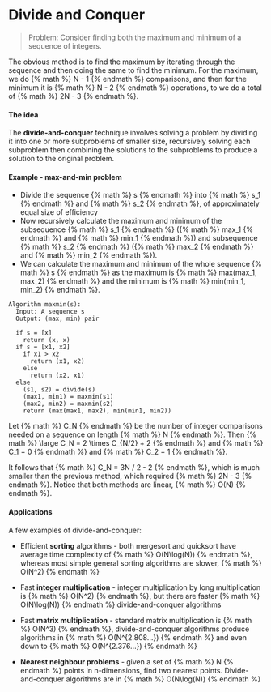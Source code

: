 # Divide and Conquer

> Problem: Consider finding both the maximum and minimum of a sequence of integers.

The obvious method is to find the maximum by iterating through the sequence and then doing the same to find the minimum. For the maximum, we do {% math %} N - 1 {% endmath %} comparisons, and then for the minimum it is {% math %} N - 2 {% endmath %} operations, to we do a total of {% math %} 2N - 3 {% endmath %}.

#### The idea
The **divide-and-conquer** technique involves solving a problem by dividing it into one or more subproblems of smaller size, recursively solving each subproblem then combining the solutions to the subproblems to produce a solution to the original problem.

#### Example - max-and-min problem
- Divide the sequence {% math %} s {% endmath %} into {% math %} s_1 {% endmath %} and {% math %} s_2 {% endmath %}, of approximately equal size of efficiency
- Now recursively calculate the maximum and minimum of the subsequence {% math %} s_1 {% endmath %} ({% math %} max_1 {% endmath %} and {% math %} min_1 {% endmath %}) and subsequence {% math %} s_2 {% endmath %} ({% math %} max_2 {% endmath %} and {% math %} min_2 {% endmath %}).
- We can calculate the maximum and minimum of the whole sequence {% math %} s {% endmath %} as the maximum is {% math %} max(max_1, max_2) {% endmath %} and the minimum is {% math %} min(min_1, min_2) {% endmath %}.

```
Algorithm maxmin(s):
  Input: A sequence s
  Output: (max, min) pair

  if s = [x]
    return (x, x)
  if s = [x1, x2]
    if x1 > x2
      return (x1, x2)
    else
      return (x2, x1)
  else
    (s1, s2) = divide(s)
    (max1, min1) = maxmin(s1)
    (max2, min2) = maxmin(s2)
    return (max(max1, max2), min(min1, min2))
```

Let {% math %} C_N {% endmath %} be the number of integer comparisons needed on a sequence on length {% math %} N {% endmath %}. Then
{% math %}
\large
C_N = 2 \times C_{N/2} + 2
{% endmath %} and {% math %} C_1 = 0 {% endmath %} and {% math %} C_2 = 1 {% endmath %}.

It follows that {% math %} C_N = 3N / 2 - 2 {% endmath %}, which is much smaller than the previous method, which required {% math %} 2N - 3 {% endmath %}. Notice that both methods are linear, {% math %} O(N) {% endmath %}.

#### Applications
A few examples of divide-and-conquer:

- Efficient **sorting** algorithms - both mergesort and quicksort have average time complexity of {% math %} O(N\log(N)) {% endmath %}, whereas most simple general sorting algorithms are slower, {% math %} O(N^2) {% endmath %}

- Fast **integer multiplication** - integer multiplication by long multiplication is {% math %} O(N^2) {% endmath %}, but there are faster {% math %} O(N\log(N)) {% endmath %} divide-and-conquer algorithms

- Fast **matrix multiplication** - standard matrix multiplication is {% math %} O(N^3) {% endmath %}, divide-and-conquer algorithms produce algorithms in {% math %} O(N^{2.808...}) {% endmath %} and even down to {% math %} O(N^{2.376...}) {% endmath %}

- **Nearest neighbour problems** - given a set of {% math %} N {% endmath %} points in n-dimensions, find two nearest points. Divide-and-conquer algorithms are in {% math %} O(N\log(N)) {% endmath %}